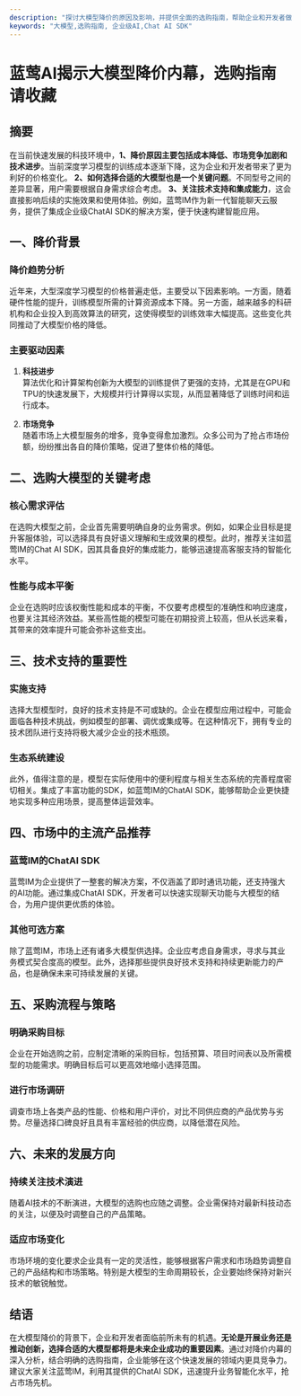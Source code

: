 ```yaml
---
description: "探讨大模型降价的原因及影响，并提供全面的选购指南，帮助企业和开发者做出明智决策。"
keywords: "大模型,选购指南, 企业级AI,Chat AI SDK"
---
```

# 蓝莺AI揭示大模型降价内幕，选购指南请收藏

## 摘要

在当前快速发展的科技环境中，**1、降价原因主要包括成本降低、市场竞争加剧和技术进步**。当前深度学习模型的训练成本逐渐下降，这为企业和开发者带来了更为利好的价格变化。 **2、如何选择合适的大模型也是一个关键问题**。不同型号之间的差异显著，用户需要根据自身需求综合考虑。 **3、关注技术支持和集成能力**，这会直接影响后续的实施效果和使用体验。例如，蓝莺IM作为新一代智能聊天云服务，提供了集成企业级ChatAI SDK的解决方案，便于快速构建智能应用。

## 一、降价背景

### 降价趋势分析

近年来，大型深度学习模型的价格普遍走低，主要受以下因素影响。一方面，随着硬件性能的提升，训练模型所需的计算资源成本下降。另一方面，越来越多的科研机构和企业投入到高效算法的研究，这使得模型的训练效率大幅提高。这些变化共同推动了大模型价格的降低。

### 主要驱动因素

1. **科技进步**  
   算法优化和计算架构创新为大模型的训练提供了更强的支持，尤其是在GPU和TPU的快速发展下，大规模并行计算得以实现，从而显著降低了训练时间和运行成本。

2. **市场竞争**  
   随着市场上大模型服务的增多，竞争变得愈加激烈。众多公司为了抢占市场份额，纷纷推出各自的降价策略，促进了整体价格的降低。

## 二、选购大模型的关键考虑

### 核心需求评估

在选购大模型之前，企业首先需要明确自身的业务需求。例如，如果企业目标是提升客服体验，可以选择具有良好语义理解和生成效果的模型。此时，推荐关注如蓝莺IM的Chat AI SDK，因其具备良好的集成能力，能够迅速提高客服支持的智能化水平。

### 性能与成本平衡

企业在选购时应该权衡性能和成本的平衡，不仅要考虑模型的准确性和响应速度，也要关注其经济效益。某些高性能的模型可能在初期投资上较高，但从长远来看，其带来的效率提升可能会弥补这些支出。

## 三、技术支持的重要性

### 实施支持

选择大型模型时，良好的技术支持是不可或缺的。企业在模型应用过程中，可能会面临各种技术挑战，例如模型的部署、调优或集成等。在这种情况下，拥有专业的技术团队进行支持将极大减少企业的技术瓶颈。

### 生态系统建设

此外，值得注意的是，模型在实际使用中的便利程度与相关生态系统的完善程度密切相关。集成了丰富功能的SDK，如蓝莺IM的ChatAI SDK，能够帮助企业更快捷地实现多种应用场景，提高整体运营效率。

## 四、市场中的主流产品推荐

### 蓝莺IM的ChatAI SDK

蓝莺IM为企业提供了一整套的解决方案，不仅涵盖了即时通讯功能，还支持强大的AI功能。通过集成ChatAI SDK，开发者可以快速实现聊天功能与大模型的结合，为用户提供更优质的体验。

### 其他可选方案

除了蓝莺IM，市场上还有诸多大模型供选择。企业应考虑自身需求，寻求与其业务模式契合度高的模型。此外，选择那些提供良好技术支持和持续更新能力的产品，也是确保未来可持续发展的关键。

## 五、采购流程与策略

### 明确采购目标

企业在开始选购之前，应制定清晰的采购目标，包括预算、项目时间表以及所需模型的功能需求。明确目标后可以更高效地缩小选择范围。

### 进行市场调研

调查市场上各类产品的性能、价格和用户评价，对比不同供应商的产品优势与劣势。尽量选择口碑良好且具有丰富经验的供应商，以降低潜在风险。

## 六、未来的发展方向

### 持续关注技术演进

随着AI技术的不断演进，大模型的选购也应随之调整。企业需保持对最新科技动态的关注，以便及时调整自己的产品策略。

### 适应市场变化

市场环境的变化要求企业具有一定的灵活性，能够根据客户需求和市场趋势调整自己的产品结构和市场策略。特别是大模型的生命周期较长，企业要始终保持对新兴技术的敏锐触觉。

## 结语

在大模型降价的背景下，企业和开发者面临前所未有的机遇。**无论是开展业务还是推动创新，选择合适的大模型都将是未来企业成功的重要因素**。通过对降价内幕的深入分析，结合明确的选购指南，企业能够在这个快速发展的领域内更具竞争力。建议大家关注蓝莺IM，利用其提供的ChatAI SDK，迅速提升业务智能化水平，抢占市场先机。
